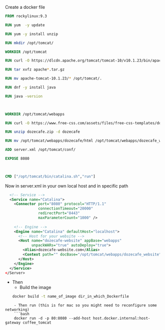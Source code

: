 Create a docker file 
```Dockerfile
FROM rockylinux:9.3

RUN yum  -y update

RUN yum -y install unzip

RUN mkdir /opt/tomcat/

WORKDIR /opt/tomcat

RUN curl -O https://dlcdn.apache.org/tomcat/tomcat-10/v10.1.23/bin/apache-tomcat-10.1.23.tar.gz

RUN tar xvfz apache*.tar.gz

RUN mv apache-tomcat-10.1.23/* /opt/tomcat/.

RUN dnf -y install java

RUN java -version

  

WORKDIR /opt/tomcat/webapps

RUN curl -O https://www.free-css.com/assets/files/free-css-templates/download/page291/dozecafe.zip

RUN unzip dozecafe.zip -d dozecafe

RUN mv /opt/tomcat/webapps/dozecafe/html /opt/tomcat/webapps/dozecafe_website

ADD server.xml /opt/tomcat/conf/

EXPOSE 8080

  

CMD ["/opt/tomcat/bin/catalina.sh","run"]
```
Now in server.xml in your own local host and in specific path
```server.xml
  <!-- Service -->
  <Service name="Catalina">
    <Connector port="8080" protocol="HTTP/1.1"
               connectionTimeout="20000"
               redirectPort="8443"
               maxParameterCount="1000" />
    
    <!-- Engine -->
    <Engine name="Catalina" defaultHost="localhost">
      <!-- Host for your website -->
      <Host name="dozecafe-website" appBase="webapps"
            unpackWARs="true" autoDeploy="true">
        <Alias>dozecafe-website.com</Alias>
        <Context path="" docBase="/opt/tomcat/webapps/dozecafe_website" />
      </Host>
    </Engine>
  </Service>
</Server>
```
- Then 
	- Build the image
	```bash
	docker build -t name_of_image dir_in_which_Dockerfile
```
	- Then run (this is for mac so you might need to reconfigure some networking)
	```bash
	docker run -d -p 80:8080 --add-host host.docker.internal:host-gateway coffee_tomcat
```
